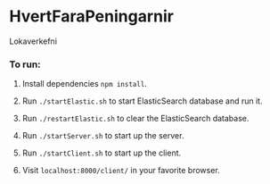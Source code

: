 # HvertFaraPeningarnir

Lokaverkefni

### To run:

1. Install dependencies `npm install`.

2. Run `./startElastic.sh` to start ElasticSearch database and run it.

3. Run `./restartElastic.sh` to clear the ElasticSearch database.

4. Run `./startServer.sh` to start up the server.

5. Run `./startClient.sh` to start up the client.

6. Visit `localhost:8000/client/` in your favorite browser.